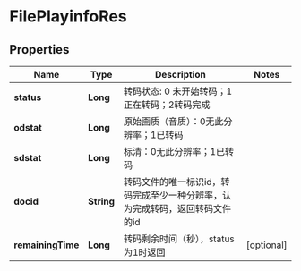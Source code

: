 # FilePlayinfoRes

## Properties
Name | Type | Description | Notes
------------ | ------------- | ------------- | -------------
**status** | **Long** | 转码状态:    0 未开始转码；1 正在转码；2转码完成   | 
**odstat** | **Long** | 原始画质（音质）：0无此分辨率；1已转码 | 
**sdstat** | **Long** | 标清：0无此分辨率；1已转码 | 
**docid** | **String** | 转码文件的唯一标识id，转码完成至少一种分辨率，认为完成转码，返回转码文件的id | 
**remainingTime** | **Long** | 转码剩余时间（秒），status为1时返回 |  [optional]
